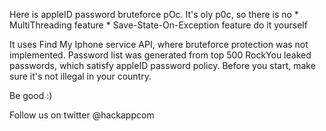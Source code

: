 Here is appleID password bruteforce pOc.
It's oly p0c, so there is no
	* MultiThreading feature
	* Save-State-On-Exception feature
do it yourself


It uses Find My Iphone service API, where bruteforce protection was not implemented. Password list was generated from top 500 RockYou leaked passwords, which satisfy appleID password policy. Before you start, make sure it's not illegal in your country. 

Be good :)


Follow us on twitter @hackappcom
